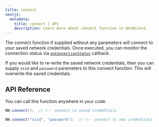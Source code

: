 ```yaml
---
title: connect
nextjs:
  metadata:
    title: connect | API
    description: Learn more about connect function in NetWizard.
---
```


The connect function if supplied without any parameters will connect to your saved network credentials. Once executed, you can monitor the connection status via [`onConnectionStatus`](/docs/api/on-connection-status) callback.

If you would like to re-write the saved network credentials, then you can supply `ssid` and `password` parameters to this connect function. This will overwrite the saved credentials.

## API Reference

You can call this function anywhere in your code.

```cpp
NW.connect();  // <-- connect to saved credentials
```

```cpp
NW.connect("ssid", "password");  // <-- connect to new credentials
```
